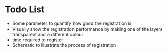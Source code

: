 # Todo List

- Some parameter to quantify how good the registration is
- Visually show the registration performance by making one of the layers transparent and a different colour
- time required to register
- Schematic to illustrate the process of registration
